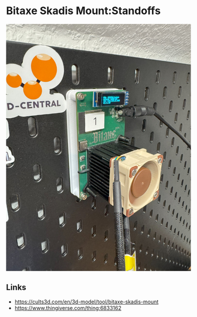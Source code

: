 # Bitaxe Skadis Mount:Standoffs

![Bitaxe Skadis Mount:Standoffs](./preview.jpg)

## Links

- https://cults3d.com/en/3d-model/tool/bitaxe-skadis-mount
- https://www.thingiverse.com/thing:6833162
